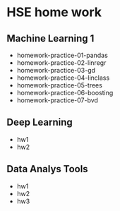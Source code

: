 # HSE home work 
## Machine Learning 1
- homework-practice-01-pandas
- homework-practice-02-linregr
- homework-practice-03-gd
- homework-practice-04-linclass
- homework-practice-05-trees
- homework-practice-06-boosting
- homework-practice-07-bvd

## Deep Learning
- hw1
- hw2

## Data Analys Tools
- hw1
- hw2
- hw3

